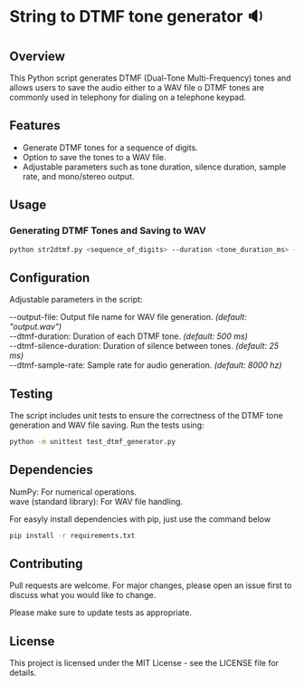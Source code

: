 # String to DTMF tone generator :sound:

## Overview

This Python script generates DTMF (Dual-Tone Multi-Frequency) tones and allows users to save the audio either to a WAV file o DTMF tones are commonly used in telephony for dialing on a telephone keypad.

## Features
- Generate DTMF tones for a sequence of digits.
- Option to save the tones to a WAV file.
- Adjustable parameters such as tone duration, silence duration, sample rate, and mono/stereo output.

## Usage

### Generating DTMF Tones and Saving to WAV

```bash
python str2dtmf.py <sequence_of_digits> --duration <tone_duration_ms> --silence-duration <silence_duration_ms> --sample-rate <sample_rate_hz> --output-file <output_filename.wav>
```

## Configuration
Adjustable parameters in the script:

--output-file: Output file name for WAV file generation. *(default: "output.wav")* <br>
--dtmf-duration: Duration of each DTMF tone. *(default: 500 ms)* <br>
--dtmf-silence-duration: Duration of silence between tones. *(default: 25 ms)* <br>
--dtmf-sample-rate: Sample rate for audio generation. *(default: 8000 hz)* <br>

## Testing
The script includes unit tests to ensure the correctness of the DTMF tone generation and WAV file saving. Run the tests using:

```bash
python -m unittest test_dtmf_generator.py
```

## Dependencies

NumPy: For numerical operations. <br>
wave (standard library): For WAV file handling. <br>

For easyly install dependencies with pip, just use the command below
```bash
pip install -r requirements.txt
```

## Contributing

Pull requests are welcome. For major changes, please open an issue first
to discuss what you would like to change.

Please make sure to update tests as appropriate.

## License 
This project is licensed under the MIT License - see the LICENSE file for details.
